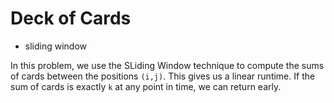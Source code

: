 # Deck of Cards

* sliding window

In this problem, we use the SLiding Window technique to compute the sums of cards between the positions `(i,j)`. This gives us a linear runtime. If the sum of cards is exactly `k` at any point in time, we can return early.
